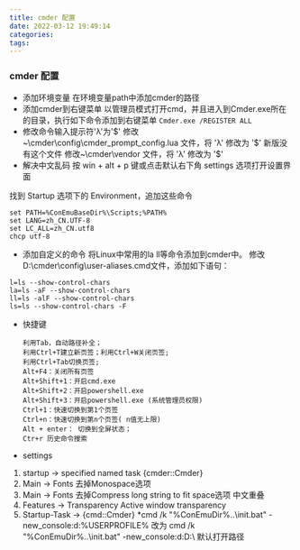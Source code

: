 ```yaml
---
title: cmder 配置
date: 2022-03-12 19:49:14
categories:
tags:
---
```

### cmder 配置
* 添加环境变量
在环境变量path中添加cmder的路径
* 添加cmder到右键菜单
以管理员模式打开cmd，并且进入到Cmder.exe所在的目录，执行如下命令添加到右键菜单
```Cmder.exe /REGISTER ALL```
* 修改命令输入提示符'λ'为'$'
修改~\cmder\config\cmder_prompt_config.lua 文件，将 'λ' 修改为 '$'  新版没有这个文件
修改~\cmder\vendor 文件，将 'λ' 修改为 '$'
```  ```
* 解决中文乱码
按 win + alt + p 键或点击默认右下角 settings 选项打开设置界面

找到 Startup 选项下的 Environment，追加这些命令
```
set PATH=%ConEmuBaseDir%\Scripts;%PATH%
set LANG=zh_CN.UTF-8
set LC_ALL=zh_CN.utf8
chcp utf-8
```
* 添加自定义的命令
将Linux中常用的la ll等命令添加到cmder中。
修改D:\cmder\config\user-aliases.cmd文件，添加如下语句：
```
l=ls --show-control-chars
la=ls -aF --show-control-chars
ll=ls -alF --show-control-chars
ls=ls --show-control-chars -F
```
* 快捷键
    ```
    利用Tab，自动路径补全；
    利用Ctrl+T建立新页签；利用Ctrl+W关闭页签;
    利用Ctrl+Tab切换页签;
    Alt+F4：关闭所有页签
    Alt+Shift+1：开启cmd.exe
    Alt+Shift+2：开启powershell.exe
    Alt+Shift+3：开启powershell.exe (系统管理员权限)
    Ctrl+1：快速切换到第1个页签
    Ctrl+n：快速切换到第n个页签( n值无上限)
    Alt + enter： 切换到全屏状态；
    Ctr+r 历史命令搜索
    ```
* settings
 1. startup -> specified named task {cmder::Cmder}
 2. Main -> Fonts 去掉Monospace选项
 3. Main -> Fonts 去掉Compress long string to fit space选项 中文重叠
 4. Features -> Transparency Active window transparency
 5. Startup-Task -> {cmd::Cmder} *cmd /k "%ConEmuDir%\..\init.bat"  -new_console:d:%USERPROFILE% 改为 cmd /k "%ConEmuDir%\..\init.bat"  -new_console:d:D:\   默认打开路径
